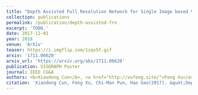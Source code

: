 ```yaml
---
title: "Depth Assisted Full Resolution Network for Single Image based View Synthesis"
collection: publications
permalink: /publication/depth-assisted-frn
excerpt: 'TODO.'
date: 2017-11-01
year: 2018
venue: 'ArXiv'
teaser: https://i.imgflip.com/1zqx5f.gif
arxiv: '1711.06620'
arxiv_url: 'https://arxiv.org/abs/1711.06620'
publication: SIGGRAPH Poster
journal: IEEE CG&A
authors: <b>Xiaodong Cun</b>, <a href="http://xufeng.site/">Feng Xu</a>, <a href="http://www.cis.umac.mo/~cmpun/">Chi-Man Pun</a>, <a href='https://scholar.google.com/citations?user=hMBA1REAAAAJ&hl=zh-CN'>Hao Gao</a>
citation: 'Xiaodong Cun, Feng Xu, Chi-Man Pun, Hao Gao(2017). &quot;Depth Assisted Full Resolution Network for Single Image based View Synthesis&quot; <i>, ArXiv</i>.'
---
```


<!-- This paper is about the number 3. The number 4 is left for future work. -->

<!-- [Download paper here](http://academicpages.github.io/files/paper3.pdf) -->

